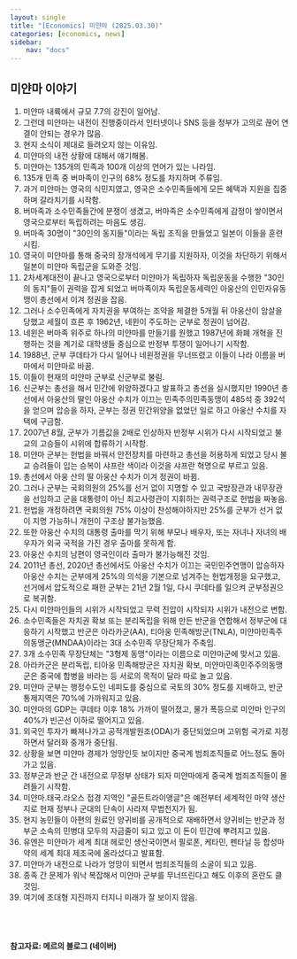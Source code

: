 ```yaml
---
layout: single
title: "[Economics] 미얀마 (2025.03.30)"
categories: [economics, news]
sidebar:
    nav: "docs"
---
```


## 미얀마 이야기
1. 미얀마 내륙에서 규모 7.7의 강진이 일어남.
1. 그런데 미얀마는 내전이 진행중이라서 인터넷이나 SNS 등을 정부가 고의로 끊어 연결이 안되는 경우가 많음.
1. 현지 소식이 제대로 들려오지 않는 이유임.
1. 미얀마의 내전 상황에 대해서 얘기해봄.
1. 미얀마는 135개의 민족과 100개 이상의 언어가 있는 나라임.
1. 135개 민족 중 버마족이 인구의 68% 정도를 차지하며 주류임.
1. 과거 미얀마는 영국의 식민지였고, 영국은 소수민족들에게 모든 혜택과 지원을 집중하며 갈라치기를 시작함.
1. 버마족과 소수민족들간에 분쟁이 생겼고, 버마족은 소수민족에게 감정이 쌓이면서 영국으로부터 독립하려는 마음도 생김.
1. 버마족 30명이 "30인의 동지들"이라는 독립 조직을 만들었고 일본이 이들을 훈련시킴.
1. 영국이 미얀마를 통해 중국의 장개석에게 무기를 지원하자, 이것을 차단하기 위해서 일본이 미얀마 독립군을 도와준 것임.
1. 2차세계대전이 끝나고 영국으로부터 미얀마가 독립하자 독립운동을 수행한 "30인의 동지"들이 권력을 잡게 되었고 버마족이자 독립운동세력인 아웅산의 인민자유동맹이 총선에서 이겨 정권을 잡음.
1. 그러나 소수민족에게 자치권을 부여하는 조약을 체결한 5개월 뒤 아웅산이 암살을 당했고 세월이 흐른 후 1962년, 네윈이 주도하는 군부로 정권이 넘어감.
1. 네윈은 버마족 위주로 하나의 미얀마를 만들기를 원했고 1987년에 화폐 개혁을 진행하는 것을 계기로 대학생들 중심으로 반정부 투쟁이 일어나기 시작함.
1. 1988년, 군부 쿠데타가 다시 일어나 네윈정권을 무너뜨렸고 이들이 나라 이름을 버마에서 미얀마로 바꿈.
1. 이들이 현재의 미얀마 군부로 신군부로 불림.
1. 신군부는 총선을 해서 민간에 위양하겠다고 발표하고 총선을 실시했지만 1990년 총선에서 아웅산의 딸인 아웅산 수치가 이끄는 민족주의민족동맹이 485석 중 392석을 얻으며 압승을 하자, 군부는 정권 민간위양을 없었던 일로 하고 아웅산 수치를 자택에 구금함.
1. 2007년 8월, 군부가 기름값을 2배로 인상하자 반정부 시위가 다시 시작되었고 불교의 고승들이 시위에 합류하기 시작함.
1. 미얀마 군부는 헌법을 바꿔서 안전장치를 마련하고 총선을 허용하게 되었고 당시 불교 승려들이 입는 승복이 샤프란 색이라 이것을 샤프란 혁명으로 부르고 있음.
1. 총선에서 아웅 산의 딸 아웅산 수치가 이겨 정권이 바뀜.
1. 그러나 군부는 국회의원의 25%를 선거 없이 지명할 수 있고 국방장관과 내무장관을 선임하고 군을 대통령이 아닌 최고사령관이 지휘하는 권력구조로 헌법을 짜놓음.
1. 헌법을 개정하려면 국회의원 75% 이상이 찬성해야하지만 25%를 군부가 선거 없이 지명 가능하니 개헌이 구조상 불가능했음.
1. 또한 아웅산 수치의 대통령 출마를 막기 위해 부모나 배우자, 또는 자녀나 자녀의 배우자가 외국 국적을 가진 경우 출마를 못하게 함.
1. 아웅산 수치의 남편이 영국인이라 출마가 불가능해진 것임.
1. 2011년 총선, 2020년 총선에서도 아웅산 수치가 이끄는 국민민주연맹이 압승하자 아웅산 수치는 군부에게 25%의 의석을 기본으로 넘겨주는 헌법개정을 요구했고, 선거에서 압도적으로 패한 군부는 21년 2월 1일, 다시 쿠데타를 일으켜 군부정권으로 복귀함.
1. 다시 미얀마인들의 시위가 시작되었고 무력 진압이 시작되자 시위가 내전으로 변함.
1. 소수민족들은 자치권 확보 또는 분리독립을 위해 만든 반군을 연합해서 정부군에 대응하기 시작했고 반군은 아라카군(AA), 티아웅 민족해방군(TNLA), 미얀마민족주의동맹군(MNDAA)이라는 3대 소수민족 무장단체가 주축임.
1. 3개 소수민족 무장단체는 "3형제 동맹"이라는 이름으로 미얀마군에 맞서고 있음.
1. 아라카군은 분리독립, 티아웅 민족해방군은 자치권 확보, 미얀마민족민주주의동맹군은 중국에 합병을 바라는 등 서로의 목적이 달라 따로 놀고 있음.
1. 미얀마 군부는 행정수도인 네피도를 중심으로 국토의 30% 정도를 지배하고, 반군 통제지역은 70%에 가까워지고 있음.
1. 미얀마의 GDP는 쿠데타 이후 18% 가까이 떨어졌고, 물가 폭등으로 미얀마 인구의 40%가 빈곤선 이하로 떨어지고 있음.
1. 외국인 투자가 빠져나가고 공적개발원조(ODA)가 중단되었으며 고위험 국가로 지정하면서 달러화 중개가 중단됨.
1. 상황을 보면 미얀마 경제가 엉망인듯 보이지만 중국계 범죄조직들로 어느정도 돌아가고 있음.
1. 정부군과 반군 간 내전으로 무정부 상태가 되자 미얀마에게 중국계 범죄조직들이 몰려들기 시작함.
1. 미얀마.태국.라오스 접경 지역인 "골든트라이앵글"은 예전부터 세계적인 마약 생산지로 현재 정부나 군대의 단속이 사라져 무법천지가 됨.
1. 현지 농민들이 아편의 원료인 양귀비를 공개적으로 재배하면서 양귀비는 반군과 정부군 소속의 민병대 모두의 자금줄이 되고 있고 이 돈이 민간에 뿌려지고 있음.
1. 유엔은 미얀마가 세계 최대 헤로인 생산국이면서 필로폰, 케타민, 펜타닐 등 합성마약의 세계 최대 제조국에 올라섰다고 발표함.
1. 미얀마가 내전으로 나라가 엉망이 되면서 범죄조직들의 소굴이 되고 있음.
1. 종족 간 문제가 워낙 복잡해서 미얀마 군부를 무너뜨린다고 해도 이후의 혼란도 클 것임.
1. 여기에 초대형 지진까지 터지니 미래가 잘 보이지 않음.



<br/>
<br/>

#### 참고자료: 메르의 블로그 (네이버) 
